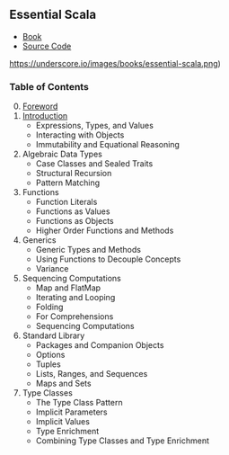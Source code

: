 ## Essential Scala
- [Book](https://underscore.io/training/courses/essential-scala/)
- [Source Code](https://github.com/underscoreio/essential-scala)

![]()https://underscore.io/images/books/essential-scala.png)


### Table of Contents

0. [Foreword](https://github.com/keer2345/scala-essential/blob/master/ch00.md)
0. [Introduction](https://github.com/keer2345/scala-essential/blob/master/ch01.md)
    - Expressions, Types, and Values
    - Interacting with Objects
    - Immutability and Equational Reasoning
0. Algebraic Data Types
    - Case Classes and Sealed Traits
    - Structural Recursion
    - Pattern Matching
0. Functions
    - Function Literals
    - Functions as Values
    - Functions as Objects
    - Higher Order Functions and Methods
0. Generics
    - Generic Types and Methods
    - Using Functions to Decouple Concepts
    - Variance
0. Sequencing Computations
    - Map and FlatMap
    - Iterating and Looping
    - Folding
    - For Comprehensions
    - Sequencing Computations
0. Standard Library
    - Packages and Companion Objects
    - Options
    - Tuples
    - Lists, Ranges, and Sequences
    - Maps and Sets
0. Type Classes
    - The Type Class Pattern
    - Implicit Parameters
    - Implicit Values
    - Type Enrichment
    - Combining Type Classes and Type Enrichment
